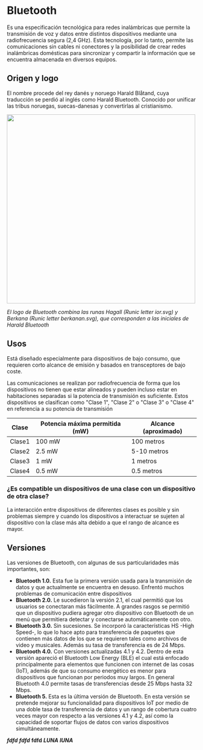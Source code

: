 # Bluetooth


  
Es una especificación tecnológica para redes inalámbricas que permite la transmisión de voz y datos entre distintos dispositivos mediante una radiofrecuencia segura (2,4 GHz). Esta tecnología, por lo tanto, permite las comunicaciones sin cables ni conectores y la posibilidad de crear redes inalámbricas domésticas para sincronizar y compartir la información que se encuentra almacenada en diversos equipos.

 ## **Origen y logo**
 
El nombre procede del rey danés y noruego Harald Blåtand, cuya traducción se perdió al inglés como Harald Bluetooth. Conocido por unificar las tribus noruegas, suecas-danesas y convertirlas al cristianismo.


  <img  width= "500" src="https://media.metrolatam.com/2018/04/16/a171f8c033d6e39d493a65d0b7cf6e1b-34d5b710c3a81821b371831d3901007c-1200x600.jpg" />
  
 *El logo de Bluetooth combina las runas Hagall (Runic letter ior.svg) y Berkana (Runic letter berkanan.svg), que corresponden a las iniciales de Harald Bluetooth*
 
 ## **Usos**
 Está diseñado especialmente para dispositivos de bajo consumo, que requieren corto alcance de emisión y basados en transceptores de bajo coste.


Las comunicaciones se realizan por radiofrecuencia de forma que los dispositivos no tienen que estar alineados y pueden incluso estar en habitaciones separadas si la potencia de transmisión es suficiente. Estos dispositivos se clasifican como "Clase 1", "Clase 2" o "Clase 3" o "Clase 4" en referencia a su potencia de transmisión

|Clase | Potencia máxima permitida (mW) | Alcance (aproximado) |
|------|--------------------------------|----------------------|
|Clase1|                         100 mW |          100 metros  |
|Clase2|                         2.5 mW |          5-10 metros |
|Clase3|                           1 mW |          1 metros    |
|Clase4|                         0.5 mW |          0.5 metros  |


### ¿Es compatible un dispositivos de una clase con un dispositivo de otra clase?

La interacción entre dispositivos de diferentes clases es posible y sin problemas siempre y cuando los dispositivos a interactuar se sujeten al dispositivo con la clase más alta debido a que el rango de alcance es mayor.


## **Versiones**

Las versiones de Bluetooth, con algunas de sus particularidades más importantes, son:

* __Bluetooth 1.0.__ Esta fue la primera versión usada para la transmisión de datos y que actualmente se encuentra en desuso. Enfrentó muchos problemas de comunicación entre dispositivos
* __Bluetooth 2.0.__ Le sucedieron la versión 2.1, el cual permitió que los usuarios se conectaran más fácilmente. A grandes rasgos se permitió que un dispositivo pudiera agregar otro dispositivo con Bluetooth de un menú que permitiera detectar y conectarse automáticamente con otro.
* __Bluetooth 3.0.__ Sin sucesiones. Se incorporó la características HS -High Speed-, lo que lo hace apto para transferencia de paquetes que contienen más datos de los que se requieren tales como archivos de video y musicales. Además su tasa de transferencia es de 24 Mbps.
* __Bluetooth 4.0.__ Con versiones actualizadas 4.1 y 4.2.  Dentro de esta versión apareció el Bluetooth Low Energy (BLE) el cual está enfocado principalmente para elementos que funcionen con internet de las cosas (IoT), además de que su consumo energético es menor para dispositivos que funcionan por periodos muy largos. En general Bluetooth 4.0 permite tasas de transferencias desde 25 Mbps hasta 32 Mbps.
* __Bluetooth 5.__ Esta es la última versión de Bluetooth. En esta versión se pretende mejorar su funcionalidad para dispositivos IoT por medio de una doble tasa de transferencia de datos y un rango de cobertura cuatro veces mayor con respecto a las versiones 4.1 y 4.2, así como la capacidad de soportar flujos de datos con varios dispositivos simultáneamente.


*__fdfd__*
**_fdfd_**
**__fdfd__**
***LUNA***
___lUNA___








 
 


